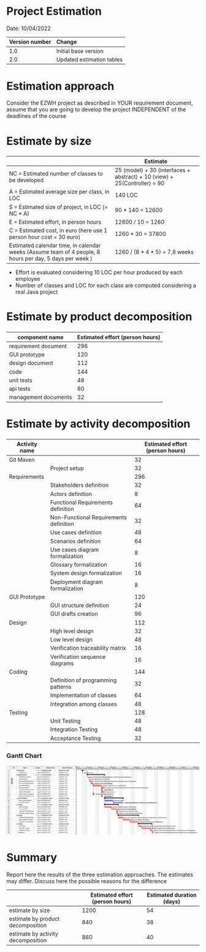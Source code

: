 # Project Estimation  
Date: 10/04/2022

| Version number | Change                                                                              							  |
| -------------- | :--------------------------------------------------------------------------------------------------------------|
| 1.0            | Initial base version						                                                                      |
| 2.0            | Updated estimation tables                                             							              |



# Estimation approach
Consider the EZWH  project as described in YOUR requirement document, assume that you are going to develop the project INDEPENDENT of the deadlines of the course
# Estimate by size
### 
|             | Estimate                        |             
| ----------- | ------------------------------- |  
| NC =  Estimated number of classes to be developed   |      25 (model) + 30 (interfaces + abstract) + 10 (view) + 25(Controller) = 90 |          
|  A = Estimated average size per class, in LOC       |         140 LOC                   | 
| S = Estimated size of project, in LOC (= NC * A) | 90 * 140 = 12600 |
| E = Estimated effort, in person hours   |   12600 / 10 = 1260                                   |   
| C = Estimated cost, in euro (here use 1 person hour cost = 30 euro) | 1260 * 30 = 37800 | 
| Estimated calendar time, in calendar weeks (Assume team of 4 people, 8 hours per day, 5 days per week ) |    1260 / (8 * 4 * 5) = 7,8 weeks           |      

- Effort is evaluated considering 10 LOC per hour produced by each employee
- Number of classes and LOC for each class are computed considering a real Java project

# Estimate by product decomposition
### 
|         component name    | Estimated effort (person hours)   |             
| ----------- | ------------------------------- | 
|requirement document    | 296 |
| GUI prototype | 120 |
|design document | 112 |
|code |144 |
| unit tests | 48 |
| api tests | 80 |
| management documents  | 32 |


# Estimate by activity decomposition
### 
|         Activity name    |           | Estimated effort (person hours)   |             
| ----------- | -----------------------|---------------------------------- | 
| Git Maven    | | 32 |
|              | Project setup | 32 |
| Requirements | | 296 |
|              | Stakeholders definition | 32 |
|              | Actors definition | 8 |
|              | Functional Requirements definition | 64 |
|              | Non-Functional Requirements definition | 32 |
|              | Use cases definition | 48 |
|              | Scenarios definition | 64 |
|              | Use cases diagram formalization | 8 |
|              | Glossary formalization | 16 |
|              | System design formalization | 16 |
|              | Deployment diagram formalization | 8 |
| GUI Prototype | | 120 |
|              | GUI structure definition | 24 |
|              | GUI drafts creation | 96 |
| Design | | 112 |
|              | High level design| 32 |
|              | Low level design | 48 |
|              | Verification traceability matrix | 16 |
|              | Verification sequence diagrams | 16 |
| Coding | | 144 |
|              | Definition of programming patterns | 32 |
|              | Implementation of classes | 64 |
|              | Integration among classes | 48 |
| Testing | | 128 |
|              | Unit Testing | 48 |
|              | Integration Testing | 48 |
|              | Acceptance Testing | 32 |

### Gantt Chart

<img src="./images/Gantt_chart.png" />


# Summary

Report here the results of the three estimation approaches. The  estimates may differ. Discuss here the possible reasons for the difference

|             | Estimated effort (person hours)                        |   Estimated duration (days) |          
| ----------- | ------------------------------- | ---------------|
| estimate by size | 1200 | 54 |
| estimate by product decomposition | 840 | 38  |
| estimate by activity decomposition | 860 | 40 |




